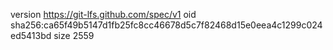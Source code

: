 version https://git-lfs.github.com/spec/v1
oid sha256:ca65f49b5147d1fb25fc8cc46678d5c7f82468d15e0eea4c1299c024ed5413bd
size 2559
